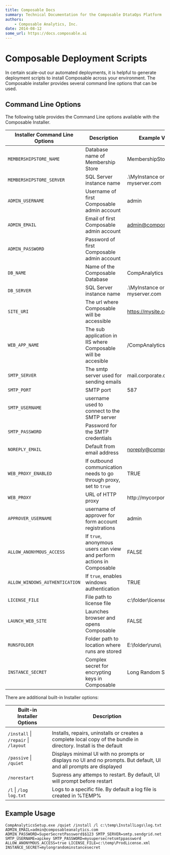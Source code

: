 ```yaml
---
title: Composable Docs
summary: Technical Documentation for the Composable DtataOps Platform
authors:
    - Composable Analytics, Inc.
date: 2014-08-12
some_url: https://docs.composable.ai
---
```


# Composable Deployment Scripts

In certain scale-out our automated deployments, it is helpful to generate deployment scripts to install Composable across your environment. The Composable installer provides several command line options that can be used.

## Command Line Options

The following table provides the Command Line options available with the Composable Installer.

|Installer Command Line Options   |Description                                                                                                       |Example Value                 |Default Value                       |
|---------------------------------|------------------------------------------------------------------------------------------------------------------|------------------------------|------------------------------------|
| `MEMBERSHIPSTORE_NAME`          |Database name of Membership Store                                                                                 |MembershipStore               |MembershipStore                     |
| `MEMBERSHIPSTORE_SERVER`        |SQL Server instance name                                                                                          |.\MyInstance  or  myserver.com|.                                   |
| `ADMIN_USERNAME`                |Username of first Composable admin account                                                                        |admin                         |admin                               |
| `ADMIN_EMAIL`                   |Email of first Composable admin account                                                                           |admin@composable.ai           |                                    |
| `ADMIN_PASSWORD`                |Password of first Composable admin account                                                                        |                              |                                    |
| `DB_NAME`                       |Name of the Composable Database                                                                                   |CompAnalytics                 |CompAnalytics                       |
| `DB_SERVER`                     |SQL Server instance name                                                                                          |.\MyInstance  or  myserver.com|.                                   |
| `SITE_URI`                      |The url where Composable will be accessible                                                                       |https://mysite.com            |http://localhost                    |
| `WEB_APP_NAME`                  |The sub application in IIS where Composable will be accesible                                                     |/CompAnalytics                |/CompAnalytics                      |
| `SMTP_SERVER`                   |The smtp server used for sending emails                                                                           |mail.corporate.com            |                                    |
| `SMTP_PORT`                     |SMTP port                                                                                                         |587                           |                                    |
| `SMTP_USERNAME`                 |username used to connect to the SMTP server                                                                       |                              |                                    |
| `SMTP_PASSWORD`                 |Password  for the SMTP credentials                                                                                |                              |                                    |
| `NOREPLY_EMAIL`                 |Default from email address                                                                                        |noreply@composable.ai         |noreply@composableanalytics.com     |
| `WEB_PROXY_ENABLED`             |If outbound communication needs to go through proxy, set to `true`                                                  |TRUE                          |FALSE                               |
| `WEB_PROXY`                     |URL of HTTP proxy                                                                                                 |http://mycorporateproxy/      |                                    |
| `APPROVER_USERNAME`             |username of approver for form account registrations                                                               |admin                         |                                    |
| `ALLOW_ANONYMOUS_ACCESS`        |If `true`,  anonymous users can view and perform actions in Composable                                              |FALSE                         |FALSE                               |
| `ALLOW_WINDOWS_AUTHENTICATION`  |If `true`,  enables windows authentication                                                                          |TRUE                          |FALSE                               |
| `LICENSE_FILE`                  |File path to license file                                                                                         |c:\folder\license.xml         |                                    |
| `LAUNCH_WEB_SITE`               |Launches browser and opens Composable                                                                             |FALSE                         |TRUE                                |
| `RUNSFOLDER`                    |Folder path to location where runs are stored                                                                     |E:\folder\runs\               |c:\program files\companalytics\runs\|
| `INSTANCE_SECRET`               |Complex secret for encrypting keys in Composable                                                                  |Long Random String            |auto-generated                      |

There are additional built-in Installer options:

|Built-in Installer Options     |Description                                                                                                       |
|-------------------------------|------------------------------------------------------------------------------------------------------------------|
|                               |                                                                                                                  |
|`/install` &#124; `/repair` &#124; `/layout` |Installs, repairs, uninstalls or creates a complete local copy of the bundle in directory.  Install is the default|
|`/passive` &#124; `/quiet`            |Displays minimal UI with no prompts or displays no UI and no prompts. But default, UI and all prompts are displayed|
|`/norestart`                   |Supress any attemps to restart. By default, UI will prompt before restart                                          |
|`/l` &#124; `/log log.txt`            |Logs to a specific file. By default a log file is created in %TEMP%                                              |


## Example Usage

```code
CompAnalyticsSetup.exe /quiet /install /l c:\temp\InstallLogs\log.txt ADMIN_EMAIL=admin@composableanalytics.com ADMIN_PASSWORD=SuperSecretPassword$$123 SMTP_SERVER=smtp.sendgrid.net SMTP_USERNAME=apikey SMTP_PASSWORD=mysupersecretsmtppassword ALLOW_ANONYMOUS_ACCESS=true LICENSE_FILE=c:\temp\ProdLicense.xml INSTANCE_SECRET=mylongrandominstancesecret
```